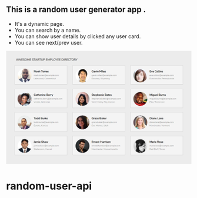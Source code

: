 ## This is a random user generator app .

- It's a dynamic page.
- You can search by a name.
- You can show user details by clicked any user card.
- You can see next/prev user.

![radnomuser](randomuser.png)
# random-user-api
